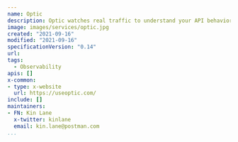 ```yaml
---
name: Optic
description: Optic watches real traffic to understand your API behavior and helps developers with API documentation and testing
image: images/services/optic.jpg
created: "2021-09-16"
modified: "2021-09-16"
specificationVersion: "0.14"
url: 
tags:
  - Observability
apis: []
x-common:
- type: x-website
  url: https://useoptic.com/
include: []
maintainers:
- FN: Kin Lane
  x-twitter: kinlane
  email: kin.lane@postman.com
...
```

